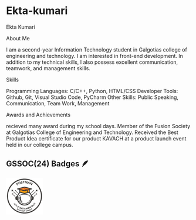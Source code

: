 # Ekta-kumari
Ekta Kumari

About Me

I am a second-year Information Technology student in Galgotias college of engineering and technology. I am interested in front-end development. In addition to my technical skills, I also possess excellent communication, teamwork, and management skills.

Skills

Programming Languages: C/C++, Python, HTML/CSS
Developer Tools: Github, Git, Visual Studio Code, PyCharm
Other Skills: Public Speaking, Communication, Team Work, Management

Awards and Achievements

recieved many award during my school days.
Member of the Fusion Society at Galgotias College of Engineering and Technology.
Received the Best Product Idea certificate for our product KAVACH at a product launch event held in our college campus.
## GSSOC(24) Badges 🪶
<div style='display:flex; align-items:center; gap: 10px;' align='center'><a href="https://gssoc.girlscript.tech/leaderboard">
<img src="https://raw.githubusercontent.com/girlscript/gssoc-website-new/main/public/badges/postman.png" width="100px" height="100px" />
</div>
